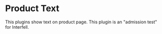 # Product Text

This plugins show text on product page. This plugin is an "admission test" for Interfell.
